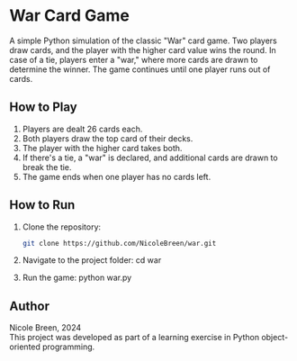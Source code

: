 # War Card Game

A simple Python simulation of the classic "War" card game. Two players draw cards, and the player with the higher card value wins the round. In case of a tie, players enter a "war," where more cards are drawn to determine the winner. The game continues until one player runs out of cards.

## How to Play

1. Players are dealt 26 cards each.
2. Both players draw the top card of their decks.
3. The player with the higher card takes both.
4. If there's a tie, a "war" is declared, and additional cards are drawn to break the tie.
5. The game ends when one player has no cards left.

## How to Run

1. Clone the repository:
   ```bash
   git clone https://github.com/NicoleBreen/war.git

2. Navigate to the project folder: cd war

3. Run the game: python war.py

## Author

Nicole Breen, 2024 <br>
This project was developed as part of a learning exercise in Python object-oriented programming.
